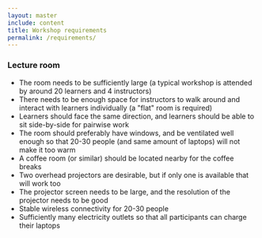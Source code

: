 ```yaml
---
layout: master
include: content
title: Workshop requirements 
permalink: /requirements/
---
```


### Lecture room
- The room needs to be sufficiently large (a typical workshop is attended by around 20 learners and 4 instructors)
- There needs to be enough space for instructors to walk around and interact with learners individually (a "flat" room is required)
- Learners should face the same direction, and learners should be able to sit side-by-side for pairwise work
- The room should preferably have windows, and be ventilated well enough so that 20-30 people (and same amount of laptops) will not make it too warm
- A coffee room (or similar) should be located nearby for the coffee breaks
- Two overhead projectors are desirable, but if only one is available that will work too
- The projector screen needs to be large, and the resolution of the projector needs to be good
- Stable wireless connectivity for 20-30 people
- Sufficiently many electricity outlets so that all participants can charge their laptops

